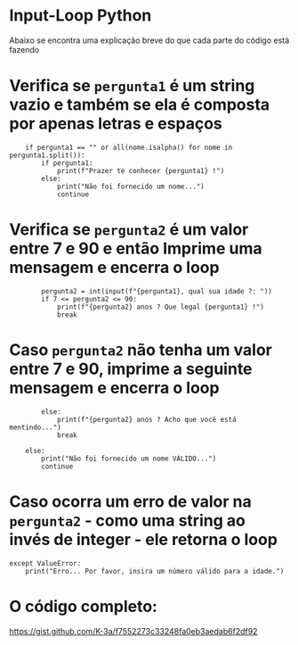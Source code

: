 # Input-Loop Python
Abaixo se encontra uma explicação breve do que cada parte do código está fazendo
  
# Verifica se `pergunta1` é um string vazio e também se ela é composta por apenas letras e espaços
        if pergunta1 == "" or all(nome.isalpha() for nome in pergunta1.split()):
            if pergunta1:
                print(f"Prazer te conhecer {pergunta1} !")
            else:
                print("Não foi fornecido um nome...")
                continue

# Verifica se `pergunta2` é um valor entre 7 e 90 e então Imprime uma mensagem e encerra o loop
            pergunta2 = int(input(f"{pergunta1}, qual sua idade ?: "))
            if 7 <= pergunta2 <= 90:
                print(f"{pergunta2} anos ? Que legal {pergunta1} !") 
                break

# Caso `pergunta2` não tenha um valor entre 7 e 90, imprime a seguinte mensagem e encerra o loop
            else:
                print(f"{pergunta2} anos ? Acho que você está mentindo...")
                break
                
        else:
            print("Não foi fornecido um nome VÁLIDO...") 
            continue

# Caso ocorra um erro de valor na `pergunta2` - como uma string ao invés de integer - ele retorna o loop
    except ValueError:
        print("Erro... Por favor, insira um número válido para a idade.")

# O código completo:
https://gist.github.com/K-3a/f7552273c33248fa0eb3aedab6f2df92
